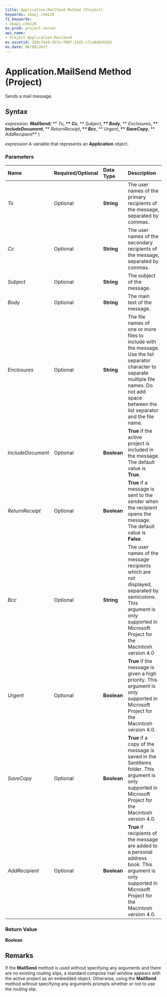 ```yaml
---
title: Application.MailSend Method (Project)
keywords: vbapj.chm120
f1_keywords:
- vbapj.chm120
ms.prod: project-server
api_name:
- Project.Application.MailSend
ms.assetid: 250c7eed-2bfa-f80f-13d1-c7ca8d6453d1
ms.date: 06/08/2017
---
```



# Application.MailSend Method (Project)

Sends a mail message.


## Syntax

 _expression_. **MailSend**( ** _To_**, ** _Cc_**, ** _Subject_**, ** _Body_**, ** _Enclosures_**, ** _IncludeDocument_**, ** _ReturnReceipt_**, ** _Bcc_**, ** _Urgent_**, ** _SaveCopy_**, ** _AddRecipient_** )

 _expression_ A variable that represents an **Application** object.


### Parameters



|**Name**|**Required/Optional**|**Data Type**|**Description**|
|:-----|:-----|:-----|:-----|
| _To_|Optional|**String**|The user names of the primary recipients of the message, separated by commas.|
| _Cc_|Optional|**String**|The user names of the secondary recipients of the message, separated by commas.|
| _Subject_|Optional|**String**|The subject of the message.|
| _Body_|Optional|**String**|The main text of the message.|
| _Enclosures_|Optional|**String**|The file names of one or more files to include with the message. Use the list separator character to separate multiple file names. Do not add space between the list separator and the file name.|
| _IncludeDocument_|Optional|**Boolean**|**True** if the active project is included in the message. The default value is **True**.|
| _ReturnReceipt_|Optional|**Boolean**|**True** if a message is sent to the sender when the recipient opens the message. The default value is **False**.|
| _Bcc_|Optional|**String**|The user names of the message recipients which are not displayed, separated by semicolons. This argument is only supported in Microsoft Project for the Macintosh version 4.0|
| _Urgent_|Optional|**Boolean**|**True** if the message is given a high priority. This argument is only supported in Microsoft Project for the Macintosh version 4.0.|
| _SaveCopy_|Optional|**Boolean**|**True** if a copy of the message is saved in the SentItems folder. This argument is only supported in Microsoft Project for the Macintosh version 4.0.|
| _AddRecipient_|Optional|**Boolean**|**True** if recipients of the message are added to a personal address book. This argument is only supported in Microsoft Project for the Macintosh version 4.0.|

### Return Value

 **Boolean**


## Remarks

If the  **MailSend** method is used without specifying any arguments and there are no existing routing slips, a standard compose mail window appears with the active project as an embedded object. Otherwise, using the **MailSend** method without specifying any arguments prompts whether or not to use the routing slip.


